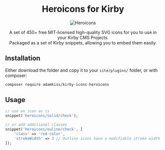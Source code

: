 <h1 align="center">Heroicons for Kirby</h1>

<p align="center">
  <img src="https://raw.githubusercontent.com/tailwindlabs/heroicons/master/.github/logo.svg" alt="Heroicons">
</p>

<p align="center">
  A set of 450+ free MIT-licensed high-quality SVG icons for you to use in your Kirby CMS Projects. <br>Packaged as a set of Kirby snippets, allowing you to embed them easily.
<p>

## Installation

Either download the folder and copy it to your `site/plugins/` folder, or with composer:

``` bash
composer require adamkiss/kirby-icons-heroicons
```

## Usage

``` php
// use an icon as is
snippet('heroicons/solid/check');

// or add additional classes
snippet('heroicons/ouline/check', [
    'class' => 'red-color',
    'strokeWidth' => 3 // Outline icons have a modifiable stroke width as well
]);
```